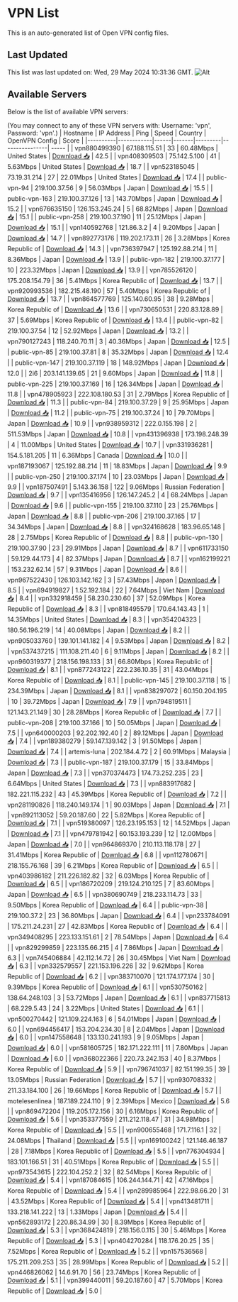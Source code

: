 # VPN List

This is an auto-generated list of Open VPN config files.

## Last Updated

This list was last updated on: Wed, 29 May 2024 10:31:36 GMT.
![Alt](https://repobeats.axiom.co/api/embed/186b98318ef1479477931607c1ad7d823f12451f.svg "Repobeats analytics image")

## Available Servers

Below is the list of available VPN servers:

(You may connect to any of these VPN servers with: Username: 'vpn', Password: 'vpn'.)
| Hostname | IP Address | Ping | Speed | Country | OpenVPN Config | Score |
|----------|------------|------|-------|---------|----------------| ----- |
| vpn880499390 | 67.188.115.51 | 33 | 60.48Mbps | United States | [Download 📥](./configs/server_0_US.ovpn) | 42.5 |
| vpn408309503 | 75.142.5.100 | 41 | 5.63Mbps | United States | [Download 📥](./configs/server_1_US.ovpn) | 18.7 |
| vpn523185045 | 73.19.31.214 | 27 | 22.01Mbps | United States | [Download 📥](./configs/server_2_US.ovpn) | 17.4 |
| public-vpn-94 | 219.100.37.56 | 9 | 56.03Mbps | Japan | [Download 📥](./configs/server_3_JP.ovpn) | 15.5 |
| public-vpn-163 | 219.100.37.126 | 13 | 143.70Mbps | Japan | [Download 📥](./configs/server_4_JP.ovpn) | 15.2 |
| vpn676635150 | 126.153.245.24 | 5 | 68.82Mbps | Japan | [Download 📥](./configs/server_5_JP.ovpn) | 15.1 |
| public-vpn-258 | 219.100.37.190 | 11 | 25.12Mbps | Japan | [Download 📥](./configs/server_6_JP.ovpn) | 15.1 |
| vpn140592768 | 121.86.3.2 | 4 | 9.20Mbps | Japan | [Download 📥](./configs/server_7_JP.ovpn) | 14.7 |
| vpn892773176 | 119.202.173.11 | 26 | 3.28Mbps | Korea Republic of | [Download 📥](./configs/server_8_KR.ovpn) | 14.3 |
| vpn736397947 | 125.192.88.214 | 11 | 8.36Mbps | Japan | [Download 📥](./configs/server_9_JP.ovpn) | 13.9 |
| public-vpn-182 | 219.100.37.177 | 10 | 223.32Mbps | Japan | [Download 📥](./configs/server_10_JP.ovpn) | 13.9 |
| vpn785526120 | 175.208.154.79 | 36 | 5.41Mbps | Korea Republic of | [Download 📥](./configs/server_11_KR.ovpn) | 13.7 |
| vpn920993536 | 182.215.48.190 | 57 | 5.40Mbps | Korea Republic of | [Download 📥](./configs/server_12_KR.ovpn) | 13.7 |
| vpn864577769 | 125.140.60.95 | 38 | 9.28Mbps | Korea Republic of | [Download 📥](./configs/server_13_KR.ovpn) | 13.6 |
| vpn730650531 | 220.83.128.89 | 37 | 5.69Mbps | Korea Republic of | [Download 📥](./configs/server_14_KR.ovpn) | 13.4 |
| public-vpn-82 | 219.100.37.54 | 12 | 52.92Mbps | Japan | [Download 📥](./configs/server_15_JP.ovpn) | 13.2 |
| vpn790127243 | 118.240.70.11 | 3 | 40.36Mbps | Japan | [Download 📥](./configs/server_16_JP.ovpn) | 12.5 |
| public-vpn-85 | 219.100.37.81 | 8 | 35.32Mbps | Japan | [Download 📥](./configs/server_17_JP.ovpn) | 12.4 |
| public-vpn-147 | 219.100.37.119 | 18 | 148.92Mbps | Japan | [Download 📥](./configs/server_18_JP.ovpn) | 12.0 |
| 2i6 | 203.141.139.65 | 21 | 9.60Mbps | Japan | [Download 📥](./configs/server_19_JP.ovpn) | 11.8 |
| public-vpn-225 | 219.100.37.169 | 16 | 126.34Mbps | Japan | [Download 📥](./configs/server_20_JP.ovpn) | 11.8 |
| vpn478905923 | 222.108.180.53 | 31 | 2.79Mbps | Korea Republic of | [Download 📥](./configs/server_21_KR.ovpn) | 11.3 |
| public-vpn-84 | 219.100.37.29 | 9 | 25.95Mbps | Japan | [Download 📥](./configs/server_22_JP.ovpn) | 11.2 |
| public-vpn-75 | 219.100.37.24 | 10 | 79.70Mbps | Japan | [Download 📥](./configs/server_23_JP.ovpn) | 10.9 |
| vpn938959312 | 222.0.155.198 | 2 | 511.53Mbps | Japan | [Download 📥](./configs/server_24_JP.ovpn) | 10.8 |
| vpn431396938 | 173.198.248.39 | 4 | 11.00Mbps | United States | [Download 📥](./configs/server_25_US.ovpn) | 10.7 |
| vpn331936281 | 154.5.181.205 | 11 | 6.36Mbps | Canada | [Download 📥](./configs/server_26_CA.ovpn) | 10.0 |
| vpn187193067 | 125.192.88.214 | 11 | 18.83Mbps | Japan | [Download 📥](./configs/server_27_JP.ovpn) | 9.9 |
| public-vpn-250 | 219.100.37.174 | 10 | 23.03Mbps | Japan | [Download 📥](./configs/server_28_JP.ovpn) | 9.9 |
| vpn187507491 | 5.143.36.158 | 122 | 9.06Mbps | Russian Federation | [Download 📥](./configs/server_29_RU.ovpn) | 9.7 |
| vpn135416956 | 126.147.245.2 | 4 | 68.24Mbps | Japan | [Download 📥](./configs/server_30_JP.ovpn) | 9.6 |
| public-vpn-155 | 219.100.37.110 | 23 | 25.76Mbps | Japan | [Download 📥](./configs/server_31_JP.ovpn) | 8.8 |
| public-vpn-206 | 219.100.37.165 | 17 | 34.34Mbps | Japan | [Download 📥](./configs/server_32_JP.ovpn) | 8.8 |
| vpn324168628 | 183.96.65.148 | 28 | 2.75Mbps | Korea Republic of | [Download 📥](./configs/server_33_KR.ovpn) | 8.8 |
| public-vpn-130 | 219.100.37.90 | 23 | 29.91Mbps | Japan | [Download 📥](./configs/server_34_JP.ovpn) | 8.7 |
| vpn611733150 | 59.129.44.173 | 4 | 82.37Mbps | Japan | [Download 📥](./configs/server_35_JP.ovpn) | 8.7 |
| vpn162199221 | 153.232.62.14 | 57 | 9.31Mbps | Japan | [Download 📥](./configs/server_36_JP.ovpn) | 8.6 |
| vpn967522430 | 126.103.142.162 | 3 | 57.43Mbps | Japan | [Download 📥](./configs/server_37_JP.ovpn) | 8.5 |
| vpn694919827 | 1.52.192.184 | 22 | 7.64Mbps | Viet Nam | [Download 📥](./configs/server_38_VN.ovpn) | 8.4 |
| vpn332918459 | 58.230.230.60 | 37 | 52.09Mbps | Korea Republic of | [Download 📥](./configs/server_39_KR.ovpn) | 8.3 |
| vpn818495579 | 170.64.143.43 | 1 | 14.35Mbps | United States | [Download 📥](./configs/server_40_US.ovpn) | 8.3 |
| vpn354204323 | 180.56.196.219 | 14 | 40.08Mbps | Japan | [Download 📥](./configs/server_41_JP.ovpn) | 8.2 |
| vpn905033760 | 139.101.141.182 | 4 | 9.53Mbps | Japan | [Download 📥](./configs/server_42_JP.ovpn) | 8.2 |
| vpn537437215 | 111.108.211.40 | 6 | 9.11Mbps | Japan | [Download 📥](./configs/server_43_JP.ovpn) | 8.2 |
| vpn960319377 | 218.156.198.133 | 31 | 66.80Mbps | Korea Republic of | [Download 📥](./configs/server_44_KR.ovpn) | 8.1 |
| vpn877243122 | 222.236.10.35 | 31 | 43.04Mbps | Korea Republic of | [Download 📥](./configs/server_45_KR.ovpn) | 8.1 |
| public-vpn-145 | 219.100.37.118 | 15 | 234.39Mbps | Japan | [Download 📥](./configs/server_46_JP.ovpn) | 8.1 |
| vpn838297072 | 60.150.204.195 | 10 | 39.72Mbps | Japan | [Download 📥](./configs/server_47_JP.ovpn) | 7.9 |
| vpn794819511 | 121.143.21.149 | 30 | 28.28Mbps | Korea Republic of | [Download 📥](./configs/server_48_KR.ovpn) | 7.7 |
| public-vpn-208 | 219.100.37.166 | 10 | 50.05Mbps | Japan | [Download 📥](./configs/server_49_JP.ovpn) | 7.5 |
| vpn640000203 | 92.202.192.40 | 2 | 89.12Mbps | Japan | [Download 📥](./configs/server_50_JP.ovpn) | 7.4 |
| vpn189380279 | 59.147.139.142 | 3 | 91.50Mbps | Japan | [Download 📥](./configs/server_51_JP.ovpn) | 7.4 |
| artemis-luna | 202.184.4.72 | 2 | 60.91Mbps | Malaysia | [Download 📥](./configs/server_52_MY.ovpn) | 7.3 |
| public-vpn-187 | 219.100.37.179 | 15 | 33.84Mbps | Japan | [Download 📥](./configs/server_53_JP.ovpn) | 7.3 |
| vpn370374473 | 174.73.252.235 | 23 | 6.64Mbps | United States | [Download 📥](./configs/server_54_US.ovpn) | 7.3 |
| vpn883917682 | 182.221.115.232 | 43 | 45.39Mbps | Korea Republic of | [Download 📥](./configs/server_55_KR.ovpn) | 7.2 |
| vpn281190826 | 118.240.149.174 | 1 | 90.03Mbps | Japan | [Download 📥](./configs/server_56_JP.ovpn) | 7.1 |
| vpn892113052 | 59.20.187.60 | 22 | 5.82Mbps | Korea Republic of | [Download 📥](./configs/server_57_KR.ovpn) | 7.1 |
| vpn519380097 | 126.23.195.153 | 12 | 14.52Mbps | Japan | [Download 📥](./configs/server_58_JP.ovpn) | 7.1 |
| vpn479781942 | 60.153.193.239 | 12 | 12.00Mbps | Japan | [Download 📥](./configs/server_59_JP.ovpn) | 7.0 |
| vpn964869370 | 210.113.118.178 | 27 | 31.41Mbps | Korea Republic of | [Download 📥](./configs/server_60_KR.ovpn) | 6.8 |
| vpn112780671 | 218.155.76.168 | 39 | 6.21Mbps | Korea Republic of | [Download 📥](./configs/server_61_KR.ovpn) | 6.5 |
| vpn403986182 | 211.226.182.82 | 32 | 6.03Mbps | Korea Republic of | [Download 📥](./configs/server_62_KR.ovpn) | 6.5 |
| vpn186720209 | 219.124.210.125 | 7 | 83.60Mbps | Japan | [Download 📥](./configs/server_63_JP.ovpn) | 6.5 |
| vpn380690749 | 218.233.114.73 | 33 | 9.50Mbps | Korea Republic of | [Download 📥](./configs/server_64_KR.ovpn) | 6.4 |
| public-vpn-38 | 219.100.37.2 | 23 | 36.80Mbps | Japan | [Download 📥](./configs/server_65_JP.ovpn) | 6.4 |
| vpn233784091 | 175.211.24.231 | 27 | 42.83Mbps | Korea Republic of | [Download 📥](./configs/server_66_KR.ovpn) | 6.4 |
| vpn349408295 | 223.133.151.61 | 2 | 78.54Mbps | Japan | [Download 📥](./configs/server_67_JP.ovpn) | 6.4 |
| vpn829299859 | 223.135.66.215 | 4 | 7.86Mbps | Japan | [Download 📥](./configs/server_68_JP.ovpn) | 6.3 |
| vpn745406884 | 42.112.14.72 | 26 | 30.45Mbps | Viet Nam | [Download 📥](./configs/server_69_VN.ovpn) | 6.3 |
| vpn332579557 | 221.153.196.226 | 32 | 9.62Mbps | Korea Republic of | [Download 📥](./configs/server_70_KR.ovpn) | 6.2 |
| vpn383710070 | 121.174.177.174 | 30 | 9.39Mbps | Korea Republic of | [Download 📥](./configs/server_71_KR.ovpn) | 6.1 |
| vpn530750162 | 138.64.248.103 | 3 | 53.72Mbps | Japan | [Download 📥](./configs/server_72_JP.ovpn) | 6.1 |
| vpn837715813 | 68.229.5.43 | 24 | 3.22Mbps | United States | [Download 📥](./configs/server_73_US.ovpn) | 6.1 |
| vpn500270442 | 121.109.224.163 | 6 | 54.01Mbps | Japan | [Download 📥](./configs/server_74_JP.ovpn) | 6.0 |
| vpn694456417 | 153.204.234.30 | 8 | 2.04Mbps | Japan | [Download 📥](./configs/server_75_JP.ovpn) | 6.0 |
| vpn147558648 | 133.130.241.193 | 9 | 9.05Mbps | Japan | [Download 📥](./configs/server_76_JP.ovpn) | 6.0 |
| vpn581605725 | 182.171.222.111 | 11 | 7.80Mbps | Japan | [Download 📥](./configs/server_77_JP.ovpn) | 6.0 |
| vpn368022366 | 220.73.242.153 | 40 | 8.37Mbps | Korea Republic of | [Download 📥](./configs/server_78_KR.ovpn) | 5.9 |
| vpn796741037 | 82.151.199.35 | 39 | 13.05Mbps | Russian Federation | [Download 📥](./configs/server_79_RU.ovpn) | 5.7 |
| vpn930708332 | 211.33.184.100 | 26 | 19.66Mbps | Korea Republic of | [Download 📥](./configs/server_80_KR.ovpn) | 5.7 |
| motelesenlinea | 187.189.224.110 | 9 | 2.39Mbps | Mexico | [Download 📥](./configs/server_81_MX.ovpn) | 5.6 |
| vpn869472204 | 119.205.172.156 | 30 | 6.16Mbps | Korea Republic of | [Download 📥](./configs/server_82_KR.ovpn) | 5.6 |
| vpn353377559 | 211.212.118.47 | 31 | 34.98Mbps | Korea Republic of | [Download 📥](./configs/server_83_KR.ovpn) | 5.5 |
| vpn900655468 | 171.7.116.1 | 32 | 24.08Mbps | Thailand | [Download 📥](./configs/server_84_TH.ovpn) | 5.5 |
| vpn169100242 | 121.146.46.187 | 28 | 7.18Mbps | Korea Republic of | [Download 📥](./configs/server_85_KR.ovpn) | 5.5 |
| vpn776304934 | 183.101.166.51 | 31 | 40.51Mbps | Korea Republic of | [Download 📥](./configs/server_86_KR.ovpn) | 5.5 |
| vpn973543615 | 222.104.252.2 | 32 | 82.54Mbps | Korea Republic of | [Download 📥](./configs/server_87_KR.ovpn) | 5.4 |
| vpn187084615 | 106.244.144.71 | 42 | 47.16Mbps | Korea Republic of | [Download 📥](./configs/server_88_KR.ovpn) | 5.4 |
| vpn289985964 | 222.98.66.20 | 31 | 43.52Mbps | Korea Republic of | [Download 📥](./configs/server_89_KR.ovpn) | 5.4 |
| vpn413481711 | 133.218.141.222 | 13 | 1.33Mbps | Japan | [Download 📥](./configs/server_90_JP.ovpn) | 5.4 |
| vpn562893172 | 220.86.34.99 | 30 | 8.39Mbps | Korea Republic of | [Download 📥](./configs/server_91_KR.ovpn) | 5.3 |
| vpn368424819 | 218.156.0.115 | 30 | 5.46Mbps | Korea Republic of | [Download 📥](./configs/server_92_KR.ovpn) | 5.3 |
| vpn404270284 | 118.176.20.25 | 35 | 7.52Mbps | Korea Republic of | [Download 📥](./configs/server_93_KR.ovpn) | 5.2 |
| vpn157536568 | 175.211.209.253 | 35 | 28.99Mbps | Korea Republic of | [Download 📥](./configs/server_94_KR.ovpn) | 5.2 |
| vpn446826062 | 14.6.91.70 | 56 | 23.74Mbps | Korea Republic of | [Download 📥](./configs/server_95_KR.ovpn) | 5.1 |
| vpn399440011 | 59.20.187.60 | 47 | 5.70Mbps | Korea Republic of | [Download 📥](./configs/server_96_KR.ovpn) | 5.0 |
